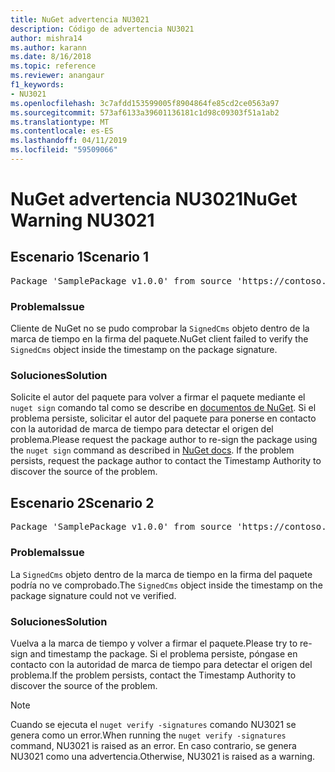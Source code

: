 ```yaml
---
title: NuGet advertencia NU3021
description: Código de advertencia NU3021
author: mishra14
ms.author: karann
ms.date: 8/16/2018
ms.topic: reference
ms.reviewer: anangaur
f1_keywords:
- NU3021
ms.openlocfilehash: 3c7afdd153599005f8904864fe85cd2ce0563a97
ms.sourcegitcommit: 573af6133a39601136181c1d98c09303f51a1ab2
ms.translationtype: MT
ms.contentlocale: es-ES
ms.lasthandoff: 04/11/2019
ms.locfileid: "59509066"
---
```

# <a name="nuget-warning-nu3021"></a><span data-ttu-id="6f039-103">NuGet advertencia NU3021</span><span class="sxs-lookup"><span data-stu-id="6f039-103">NuGet Warning NU3021</span></span>

## <a name="scenario-1"></a><span data-ttu-id="6f039-104">Escenario 1</span><span class="sxs-lookup"><span data-stu-id="6f039-104">Scenario 1</span></span>

<pre>Package 'SamplePackage v1.0.0' from source 'https://contoso.com/index.json': The primary signature's timestamp signature validation failed.</pre>

### <a name="issue"></a><span data-ttu-id="6f039-105">Problema</span><span class="sxs-lookup"><span data-stu-id="6f039-105">Issue</span></span>

<span data-ttu-id="6f039-106">Cliente de NuGet no se pudo comprobar la `SignedCms` objeto dentro de la marca de tiempo en la firma del paquete.</span><span class="sxs-lookup"><span data-stu-id="6f039-106">NuGet client failed to verify the `SignedCms` object inside the timestamp on the package signature.</span></span>


### <a name="solution"></a><span data-ttu-id="6f039-107">Soluciones</span><span class="sxs-lookup"><span data-stu-id="6f039-107">Solution</span></span>

<span data-ttu-id="6f039-108">Solicite el autor del paquete para volver a firmar el paquete mediante el `nuget sign` comando tal como se describe en [documentos de NuGet](https://docs.microsoft.com/en-us/nuget/create-packages/sign-a-package). Si el problema persiste, solicitar el autor del paquete para ponerse en contacto con la autoridad de marca de tiempo para detectar el origen del problema.</span><span class="sxs-lookup"><span data-stu-id="6f039-108">Please request the package author to re-sign the package using the `nuget sign` command as described in [NuGet docs](https://docs.microsoft.com/en-us/nuget/create-packages/sign-a-package). If the problem persists, request the package author to contact the Timestamp Authority to discover the source of the problem.</span></span>



## <a name="scenario-2"></a><span data-ttu-id="6f039-109">Escenario 2</span><span class="sxs-lookup"><span data-stu-id="6f039-109">Scenario 2</span></span>

<pre>Package 'SamplePackage v1.0.0' from source 'https://contoso.com/index.json': The timestamp signature validation failed.</pre>

### <a name="issue"></a><span data-ttu-id="6f039-110">Problema</span><span class="sxs-lookup"><span data-stu-id="6f039-110">Issue</span></span>

<span data-ttu-id="6f039-111">La `SignedCms` objeto dentro de la marca de tiempo en la firma del paquete podría no ve comprobado.</span><span class="sxs-lookup"><span data-stu-id="6f039-111">The `SignedCms` object inside the timestamp on the package signature could not ve verified.</span></span>


### <a name="solution"></a><span data-ttu-id="6f039-112">Soluciones</span><span class="sxs-lookup"><span data-stu-id="6f039-112">Solution</span></span>

<span data-ttu-id="6f039-113">Vuelva a la marca de tiempo y volver a firmar el paquete.</span><span class="sxs-lookup"><span data-stu-id="6f039-113">Please try to re-sign and timestamp the package.</span></span> <span data-ttu-id="6f039-114">Si el problema persiste, póngase en contacto con la autoridad de marca de tiempo para detectar el origen del problema.</span><span class="sxs-lookup"><span data-stu-id="6f039-114">If the problem persists, contact the Timestamp Authority to discover the source of the problem.</span></span>


> [!Note]
> <span data-ttu-id="6f039-115">Cuando se ejecuta el `nuget verify -signatures` comando NU3021 se genera como un error.</span><span class="sxs-lookup"><span data-stu-id="6f039-115">When running the `nuget verify -signatures` command, NU3021 is raised as an error.</span></span> <span data-ttu-id="6f039-116">En caso contrario, se genera NU3021 como una advertencia.</span><span class="sxs-lookup"><span data-stu-id="6f039-116">Otherwise, NU3021 is raised as a warning.</span></span>